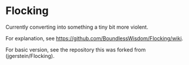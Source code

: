 Flocking
========
Currently converting into something a tiny bit more violent.


For explanation, see https://github.com/BoundlessWisdom/Flocking/wiki.


For basic version, see the repository this was forked from (jgerstein/Flocking).
